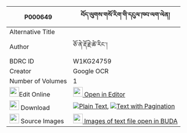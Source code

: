 |P000649|བོད་ལུགས་གསོ་རིག་གི་དངུལ་ཁབ་ལག་ལེན། 
| --- | --- 
|Alternative Title |
|Author| ཅོ་ནེ་རྡོ་རྗེ་ཚེ་རིང་།
|BDRC ID | W1KG24759
|Creator | Google OCR
|Number of Volumes| 1
|<img width="25" src="https://img.icons8.com/color/25/000000/edit-property.png">Edit Online| [<img width="25" src="https://avatars.githubusercontent.com/u/45091458?s=200&v=4"> Open in Editor](http://editor.openpecha.org/P000649)
|<img width="25" src="https://img.icons8.com/fluent/48/000000/download-2.png"/>  Download | [![](https://img.icons8.com/color/20/000000/txt.png)Plain Text](https://github.com/Openpecha/P000649/releases/download/v2/boluk_sorik_gi_ngul_khab_lakle_plain_P000649.zip), [![](https://img.icons8.com/color/20/000000/txt.png)Text with Pagination](https://github.com/Openpecha/P000649/releases/download/v2/boluk_sorik_gi_ngul_khab_lakle_pages_P000649.zip)
|<img width="25" src="https://img.icons8.com/plasticine/100/000000/pictures-folder.png"/>  Source Images | [<img width="25" src="https://library.bdrc.io/icons/BUDA-small.svg"> Images of text file open in BUDA](https://library.bdrc.io/show/bdr:W1KG24759)